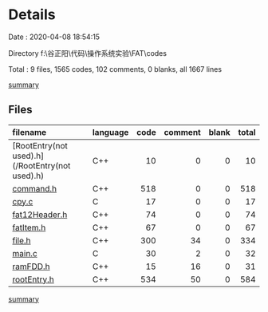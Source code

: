 # Details

Date : 2020-04-08 18:54:15

Directory f:\谷正阳\代码\操作系统实验\FAT\codes

Total : 9 files,  1565 codes, 102 comments, 0 blanks, all 1667 lines

[summary](results.md)

## Files
| filename | language | code | comment | blank | total |
| :--- | :--- | ---: | ---: | ---: | ---: |
| [RootEntry(not used).h](/RootEntry(not used).h) | C++ | 10 | 0 | 0 | 10 |
| [command.h](/command.h) | C++ | 518 | 0 | 0 | 518 |
| [cpy.c](/cpy.c) | C | 17 | 0 | 0 | 17 |
| [fat12Header.h](/fat12Header.h) | C++ | 74 | 0 | 0 | 74 |
| [fatItem.h](/fatItem.h) | C++ | 67 | 0 | 0 | 67 |
| [file.h](/file.h) | C++ | 300 | 34 | 0 | 334 |
| [main.c](/main.c) | C | 30 | 2 | 0 | 32 |
| [ramFDD.h](/ramFDD.h) | C++ | 15 | 16 | 0 | 31 |
| [rootEntry.h](/rootEntry.h) | C++ | 534 | 50 | 0 | 584 |

[summary](results.md)